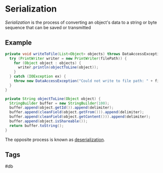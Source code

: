# Serialization
*Serialization* is the process of converting an object's data to a string or byte sequence that can be saved or transmitted

## Example
```java
private void writeToFile(List<Object> objects) throws DataAccessException {
  try (PrintWriter writer = new PrintWriter(filePath)) {
    for (Object object : objects) {
      writer.println(objectToLine(object));
    }
  } catch (IOException ex) {
    throw new DataAccessException("Could not write to file path: " + filePath, ex);
  }
}

private String objectToLine(Object object) {
  StringBuilder buffer = new StringBuilder(100);
  buffer.append(object.getId()).append(delimiter);
  buffer.append(cleanField(object.getFrom())).append(delimiter);
  buffer.append(cleanField(object.getContent())).append(delimiter);
  buffer.append(object.isShareable());
  return buffer.toString();
}
```

The opposite process is known as [deserialization](../202209181847).  

## Tags
#db
